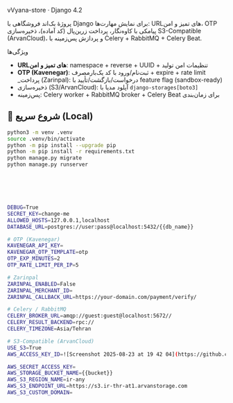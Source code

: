 vVyana-store · Django 4.2

پروژهٔ بک‌اند فروشگاهی با Django برای نمایش مهارت‌ها: URLهای تمیز و امن، OTP پیامکی با کاوه‌نگار، پرداخت زرین‌پال (کد آماده)، ذخیره‌سازی S3-Compatible (ArvanCloud)، و پردازش پس‌زمینه با Celery + RabbitMQ + Celery Beat.

 ویژگی‌ها
- **URLهای تمیز و امن**: namespace + reverse + UUID + تنظیمات امن تولید
- **OTP (Kavenegar)**: ثبت‌نام/ورود با کد یک‌بارمصرف + expire + rate limit
_پرداخت (Zarinpal): درخواست/بازگشت/تأیید با feature flag (sandbox-ready)
- ذخیره‌سازی (S3/ArvanCloud): آپلود مدیا با `django-storages[boto3]`
- پس‌زمینه: Celery worker + RabbitMQ broker + Celery Beat برای زمان‌بندی


## 🚀 شروع سریع (Local)
```bash
python3 -m venv .venv
source .venv/bin/activate
python -m pip install --upgrade pip
python -m pip install -r requirements.txt
python manage.py migrate
python manage.py runserver






DEBUG=True
SECRET_KEY=change-me
ALLOWED_HOSTS=127.0.0.1,localhost
DATABASE_URL=postgres://user:pass@localhost:5432/{{db_name}}

# OTP (Kavenegar)
KAVENEGAR_API_KEY=
KAVENEGAR_OTP_TEMPLATE=otp
OTP_EXP_MINUTES=2
OTP_RATE_LIMIT_PER_IP=5

# Zarinpal
ZARINPAL_ENABLED=False
ZARINPAL_MERCHANT_ID=
ZARINPAL_CALLBACK_URL=https://your-domain.com/payment/verify/

# Celery / RabbitMQ
CELERY_BROKER_URL=amqp://guest:guest@localhost:5672//
CELERY_RESULT_BACKEND=rpc://
CELERY_TIMEZONE=Asia/Tehran

# S3-Compatible (ArvanCloud)
USE_S3=True
AWS_ACCESS_KEY_ID=![Screenshot 2025-08-23 at 19 42 04](https://github.com/user-attachments/assets/c8750296-4567-4c96-a5f9-eaaad7acce73)

AWS_SECRET_ACCESS_KEY=
AWS_STORAGE_BUCKET_NAME={{bucket}}
AWS_S3_REGION_NAME=ir-any
AWS_S3_ENDPOINT_URL=https://s3.ir-thr-at1.arvanstorage.com
AWS_S3_CUSTOM_DOMAIN=

